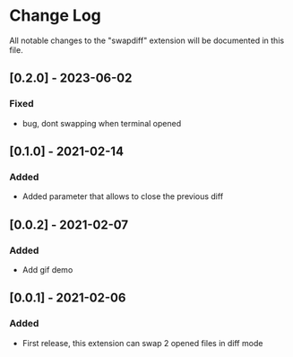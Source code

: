 # Change Log

All notable changes to the "swapdiff" extension will be documented in this file.

## [0.2.0] - 2023-06-02

### Fixed

- bug, dont swapping when terminal opened

## [0.1.0] - 2021-02-14

### Added

- Added parameter that allows to close the previous diff

## [0.0.2] - 2021-02-07

### Added

- Add gif demo

## [0.0.1] - 2021-02-06

### Added

- First release, this extension can swap 2 opened files in diff mode
